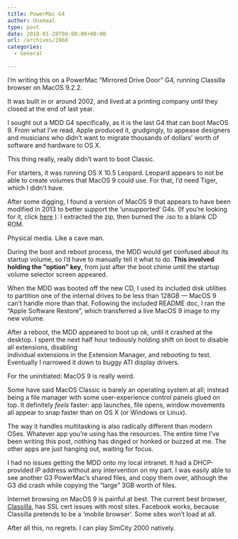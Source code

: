 ```yaml
---
title: PowerMac G4
author: Unxmaal
type: post
date: 2018-01-28T00:00:00+00:00
url: /archives/1960
categories:
  - General

---
```

I&#8217;m writing this on a PowerMac &#8220;Mirrored Drive Door&#8221; G4, running Classilla browser on MacOS 9.2.2. 

It was built in or around 2002, and lived at a printing company until they closed at the end of last year. 

I sought out a MDD G4 specifically, as it is the last G4 that can boot MacOS 9. From what I&#8217;ve read, Apple produced it, grudgingly, to appease designers and musicians who didn&#8217;t want to migrate thousands of dollars&#8217; worth of software and hardware to OS X.

This thing really, really didn&#8217;t want to boot Classic.

For starters, it was running OS X 10.5 Leopard. Leopard appears to not be able to create volumes that MacOS 9 could use. For that, I&#8217;d need Tiger, which I didn&#8217;t have. 

After some digging, I found a version of MacOS 9 that appears to have been modified in 2013 to better support the &#8216;unsupported&#8217; G4s. (If you&#8217;re looking for it, click [here][1] ). I extracted the zip, then burned the .iso to a blank CD ROM. 

Physical media. Like a cave man.

During the boot and reboot process, the MDD would get confused about its startup volume, so I&#8217;d have to manually tell it what to do. **This involved holding the &#8220;option&#8221; key**, from just after the boot chime until the startup volume selector screen appeared.

When the MDD was booted off the new CD, I used its included disk utilities to partition one of the internal drives to be less than 128GB &#8212; MacOS 9 can&#8217;t handle more than that. Following the included README doc, I ran the &#8220;Apple Software Restore&#8221;, which transferred a live MacOS 9 image to my new volume.

After a reboot, the MDD appeared to boot up ok, until it crashed at the desktop. I spent the next half hour tediously holding shift on boot to disable all extensions, disabling  
individual extensions in the Extension Manager, and rebooting to test. Eventually I narrowed it down to buggy ATI display drivers.

For the uninitiated: MacOS 9 is really weird. 

Some have said MacOS Classic is barely an operating system at all; instead being a file manager with some user-experience control panels glued on top. It definitely _feels_ faster: app launches, file opens, window movements all appear to snap faster than on OS X (or Windows or Linux). 

The way it handles multitasking is also radically different than modern OSes. Whatever app you&#8217;re using has the resources. The entire time I&#8217;ve been writing this post, nothing has dinged or honked or buzzed at me. The other apps are just hanging out, waiting for focus. 

I had no issues getting the MDD onto my local intranet. It had a DHCP-provided IP address without any intervention on my part. I was easily able to see another G3 PowerMac&#8217;s shared files, and copy them over, although the G3 did crash while copying the &#8220;large&#8221; 3GB worth of files.

Internet browsing on MacOS 9 is painful at best. The current best browser, [Classilla][2], has SSL cert issues with most sites. Facebook works, because Classilla pretends to be a &#8216;mobile browser&#8217;. Some sites won&#8217;t load at all.

After all this, no regrets. I can play SimCity 2000 natively.

 [1]: http://www.macintoshrepository.org/571-mac-os-9-2-2-install-for-unsupported-g4s-like-fw800-mdd-g4-with-cpu-5-9-mac-rom-10-2-1-
 [2]: http://www.floodgap.com/software/classilla/